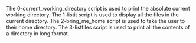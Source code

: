 The 0-current_working_directory script is used to print the absolute current working directory.
The 1-listit script is used to display all the files in the current directory.
The 2-bring_me_home script is used to take the user to their home directory.
The 3-listfiles script is used to print all the contents of a directory in long format.
